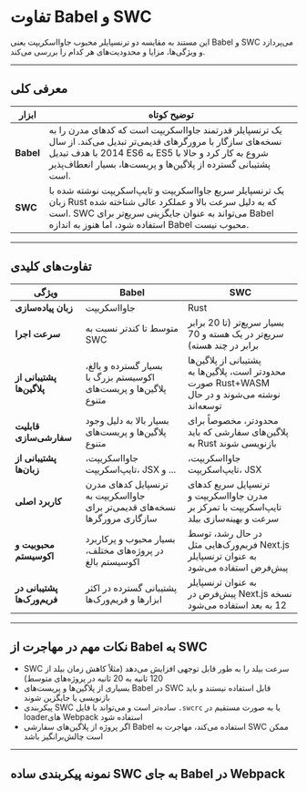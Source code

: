 # تفاوت Babel و SWC

این مستند به مقایسه دو ترنسپایلر محبوب جاوااسکریپت یعنی Babel و SWC می‌پردازد و ویژگی‌ها، مزایا و محدودیت‌های هر کدام را بررسی می‌کند.

---

## معرفی کلی

| ابزار  | توضیح کوتاه                                                                                      |
|--------|-------------------------------------------------------------------------------------------------|
| **Babel** | یک ترنسپایلر قدرتمند جاوااسکریپت است که کدهای مدرن را به نسخه‌های سازگار با مرورگرهای قدیمی‌تر تبدیل می‌کند. از سال 2014 با هدف تبدیل ES6 به ES5 شروع به کار کرد و حالا با پشتیبانی گسترده از پلاگین‌ها و پریست‌ها، بسیار انعطاف‌پذیر است. |
| **SWC**   | یک ترنسپایلر سریع جاوااسکریپت و تایپ‌اسکریپت نوشته شده با زبان Rust که به دلیل سرعت بالا و عملکرد عالی شناخته شده است. SWC می‌تواند به عنوان جایگزینی سریع‌تر برای Babel استفاده شود، اما هنوز به اندازه Babel محبوب نیست. |

---

## تفاوت‌های کلیدی

| ویژگی                     | Babel                                                                                      | SWC                                                                                                  |
|---------------------------|--------------------------------------------------------------------------------------------|-----------------------------------------------------------------------------------------------------|
| **زبان پیاده‌سازی**       | جاوااسکریپت                                                                              | Rust                                                                                                |
| **سرعت اجرا**             | متوسط تا کندتر نسبت به SWC                                                                | بسیار سریع‌تر (تا 20 برابر سریع‌تر در یک هسته و 70 برابر در چند هسته)                            |
| **پشتیبانی از پلاگین‌ها** | بسیار گسترده و بالغ، اکوسیستم بزرگ با پلاگین‌ها و پریست‌های متنوع                         | پشتیبانی از پلاگین‌ها محدودتر است، پلاگین‌ها به صورت Rust+WASM نوشته می‌شوند و در حال توسعه‌اند |
| **قابلیت سفارشی‌سازی**    | بسیار بالا به دلیل وجود پلاگین‌ها و پریست‌های متنوع                                      | محدودتر، مخصوصاً برای پلاگین‌های سفارشی که باید به Rust بازنویسی شوند                             |
| **پشتیبانی از زبان‌ها**  | جاوااسکریپت، تایپ‌اسکریپت، JSX و ...                                                     | جاوااسکریپت، تایپ‌اسکریپت، JSX                                                                    |
| **کاربرد اصلی**           | ترنسپایل کدهای مدرن جاوااسکریپت به نسخه‌های قدیمی‌تر برای سازگاری مرورگرها               | ترنسپایل سریع کدهای مدرن جاوااسکریپت و تایپ‌اسکریپت با تمرکز بر سرعت و بهینه‌سازی بیلد           |
| **محبوبیت و اکوسیستم**   | بسیار محبوب و پرکاربرد در پروژه‌های مختلف، اکوسیستم بالغ                               | در حال رشد، توسط فریم‌ورک‌هایی مثل Next.js به عنوان ترنسپایلر پیش‌فرض استفاده می‌شود              |
| **پشتیبانی در فریم‌ورک‌ها** | پشتیبانی گسترده در اکثر ابزارها و فریم‌ورک‌ها                                           | به عنوان ترنسپایلر پیش‌فرض در Next.js نسخه 12 به بعد استفاده می‌شود                               |

---

## نکات مهم در مهاجرت از Babel به SWC

- SWC سرعت بیلد را به طور قابل توجهی افزایش می‌دهد (مثلاً کاهش زمان بیلد از 120 ثانیه به 20 ثانیه در پروژه‌های متوسط)  
- بسیاری از پلاگین‌ها و پریست‌های Babel در SWC قابل استفاده نیستند و باید بازنویسی یا جایگزین شوند  
- پیکربندی SWC ساده‌تر است و می‌تواند با فایل `.swcrc` یا به صورت مستقیم در loaderهای Webpack استفاده شود  
- اگر پروژه از پلاگین‌های سفارشی Babel استفاده می‌کند، مهاجرت به SWC ممکن است چالش‌برانگیز باشد  

---

## نمونه پیکربندی ساده SWC به جای Babel در Webpack

